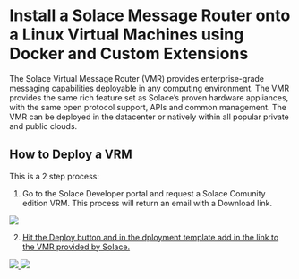 # Install a Solace Message Router onto a Linux Virtual Machines using Docker and Custom Extensions



The Solace Virtual Message Router (VMR) provides enterprise-grade messaging capabilities deployable in any computing environment. The VMR provides the same rich feature set as Solace’s proven hardware appliances, with the same open protocol support, APIs and common management. The VMR can be deployed in the datacenter or natively within all popular private and public clouds. 

How to Deploy a VRM
-------------------
This is a 2 step process:

1. Go to the Solace Developer portal and request a Solace Comunity edition VRM. This process will return an email with a Download link.

<a href="http://dev.solace.com/downloads/download_vmr-ce_hyper-v/" target="_blank">
    <img src="http://dev.solacesystems.com/wp-content/uploads/2016/10/solace-logo-white.png"/>

2. Hit the Deploy button and in the dployment template add in the link to the VMR provided by Solace. 

<a href="https://portal.azure.com/#create/Microsoft.Template/uri/https%3A%2F%2Fgithub.com%KenBarr%2FSolace_ARM_Quickstart_Template%2Fazuredeploy.json" target="_blank">
    <img src="http://azuredeploy.net/deploybutton.png"/>
</a>
<a href="http://armviz.io/#/?load=https%3A%2F%2github.com%KenBarr%2FSolace_ARM_Quickstart_Template%2Fazuredeploy.json" target="_blank">
    <img src="http://armviz.io/visualizebutton.png"/>
</a>
